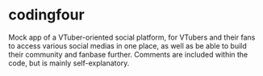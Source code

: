 # codingfour
Mock app of a VTuber-oriented social platform, for VTubers and their fans to access various social medias in one place, as well as be able to build their community and fanbase further.
Comments are included within the code, but is mainly self-explanatory.
